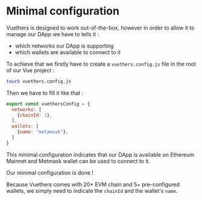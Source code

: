 # Minimal configuration

Vuethers is designed to work out-of-the-box, however in order to allow it to manage our DApp we have to tells it :
- which networks our DApp is supporting
- which wallets are available to connect to it

To achieve that we firstly have to create a `vuethers.config.js` file in the root of our Vue project :
```bash
touch vuethers.config.js
```

Then we have to fill it like that :
```js
export const vuethersConfig = {
  networks: [
    {chainId: 1},
  ],
  wallets: [
    {name: "metamask"},
  ]
}
```

This minimal configuration indicates that our DApp is available on Ethereum Mainnet and Metmask wallet can be used to connect to it.

Our minimal configuration is done !

Because Vuethers comes with 20+ EVM chain and 5+ pre-configured wallets, we simply need to indicate the `chainId` and the wallet's `name`.
